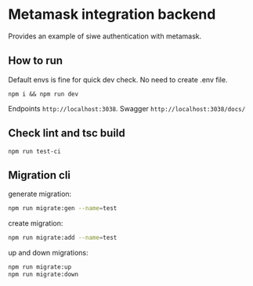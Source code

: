 # Metamask integration backend
Provides an example of siwe authentication with metamask. 

## How to run
Default envs is fine for quick dev check. No need to create .env file.
```
npm i && npm run dev
```
Endpoints `http://localhost:3038`. Swagger `http://localhost:3038/docs/`

## Check lint and tsc build
```
npm run test-ci
```

## Migration cli
generate migration:
```bash
npm run migrate:gen --name=test
```
create migration:
```bash
npm run migrate:add --name=test
```
up and down migrations:
```bash
npm run migrate:up
npm run migrate:down
```